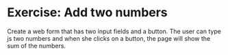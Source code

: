 # Exercise: Add two numbers

Create a web form that has two input fields and a button. The user can type js
two numbers and when she clicks on a button, the page will show the sum of the numbers.



